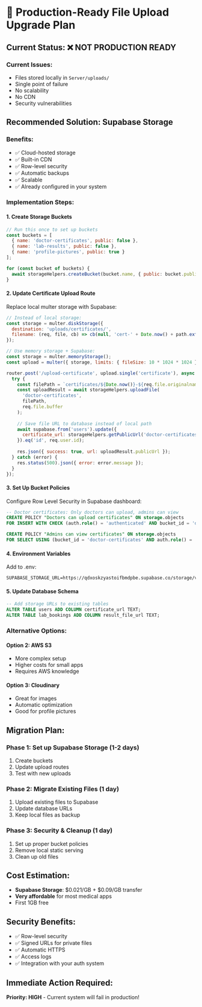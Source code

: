 # 🚀 Production-Ready File Upload Upgrade Plan

## Current Status: ❌ NOT PRODUCTION READY

### Current Issues:
- Files stored locally in `Server/uploads/`
- Single point of failure
- No scalability
- No CDN
- Security vulnerabilities

## Recommended Solution: Supabase Storage

### Benefits:
- ✅ Cloud-hosted storage
- ✅ Built-in CDN
- ✅ Row-level security
- ✅ Automatic backups
- ✅ Scalable
- ✅ Already configured in your system

### Implementation Steps:

#### 1. Create Storage Buckets
```javascript
// Run this once to set up buckets
const buckets = [
  { name: 'doctor-certificates', public: false },
  { name: 'lab-results', public: false },
  { name: 'profile-pictures', public: true }
];

for (const bucket of buckets) {
  await storageHelpers.createBucket(bucket.name, { public: bucket.public });
}
```

#### 2. Update Certificate Upload Route
Replace local multer storage with Supabase:

```javascript
// Instead of local storage:
const storage = multer.diskStorage({
  destination: 'uploads/certificates/',
  filename: (req, file, cb) => cb(null, 'cert-' + Date.now() + path.extname(file.originalname))
});

// Use memory storage + Supabase:
const storage = multer.memoryStorage();
const upload = multer({ storage, limits: { fileSize: 10 * 1024 * 1024 } });

router.post('/upload-certificate', upload.single('certificate'), async (req, res) => {
  try {
    const filePath = `certificates/${Date.now()}-${req.file.originalname}`;
    const uploadResult = await storageHelpers.uploadFile(
      'doctor-certificates', 
      filePath, 
      req.file.buffer
    );
    
    // Save file URL to database instead of local path
    await supabase.from('users').update({
      certificate_url: storageHelpers.getPublicUrl('doctor-certificates', filePath)
    }).eq('id', req.user.id);
    
    res.json({ success: true, url: uploadResult.publicUrl });
  } catch (error) {
    res.status(500).json({ error: error.message });
  }
});
```

#### 3. Set Up Bucket Policies
Configure Row Level Security in Supabase dashboard:

```sql
-- Doctor certificates: Only doctors can upload, admins can view
CREATE POLICY "Doctors can upload certificates" ON storage.objects
FOR INSERT WITH CHECK (auth.role() = 'authenticated' AND bucket_id = 'doctor-certificates');

CREATE POLICY "Admins can view certificates" ON storage.objects
FOR SELECT USING (bucket_id = 'doctor-certificates' AND auth.role() = 'authenticated');
```

#### 4. Environment Variables
Add to .env:
```
SUPABASE_STORAGE_URL=https://qdxoskzyastoifbmdpbe.supabase.co/storage/v1
```

#### 5. Update Database Schema
```sql
-- Add storage URLs to existing tables
ALTER TABLE users ADD COLUMN certificate_url TEXT;
ALTER TABLE lab_bookings ADD COLUMN result_file_url TEXT;
```

### Alternative Options:

#### Option 2: AWS S3
- More complex setup
- Higher costs for small apps
- Requires AWS knowledge

#### Option 3: Cloudinary
- Great for images
- Automatic optimization
- Good for profile pictures

## Migration Plan:

### Phase 1: Set up Supabase Storage (1-2 days)
1. Create buckets
2. Update upload routes
3. Test with new uploads

### Phase 2: Migrate Existing Files (1 day)
1. Upload existing files to Supabase
2. Update database URLs
3. Keep local files as backup

### Phase 3: Security & Cleanup (1 day)
1. Set up proper bucket policies
2. Remove local static serving
3. Clean up old files

## Cost Estimation:
- **Supabase Storage**: $0.021/GB + $0.09/GB transfer
- **Very affordable** for most medical apps
- First 1GB free

## Security Benefits:
- ✅ Row-level security
- ✅ Signed URLs for private files
- ✅ Automatic HTTPS
- ✅ Access logs
- ✅ Integration with your auth system

## Immediate Action Required:
**Priority: HIGH** - Current system will fail in production!
